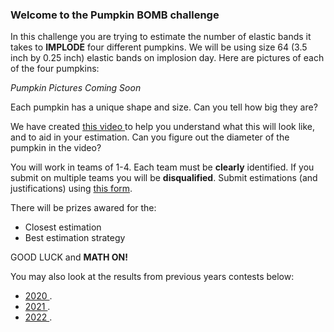 ### Welcome to the Pumpkin BOMB challenge

In this challenge you are trying to estimate the number of elastic bands it takes to **IMPLODE** four different pumpkins. We will be using size 64 (3.5 inch by 0.25 inch) elastic bands on implosion day. Here are pictures of each of the four pumpkins:

*Pumpkin Pictures Coming Soon*

<!--- 
### Pumpkin A
<div class="row">
  <div class="column">
    <p>
      <p align="center"> <img class="prof" src="https://renertmath.github.io/RenertMath-PumpkinBomb2021/PumpkinA_front.jpg"> </p>
    </p>
  </div>
  
  <div class="column">
    <p>
      <p align="center"> <img class="prof" src="https://renertmath.github.io/RenertMath-PumpkinBomb2021/PumpkinA_top.jpg"> </p>
    </p>
  </div>
</div>

---
---> 


Each pumpkin has a unique shape and size. Can you tell how big they are? 

We have created <a href="https://drive.google.com/file/d/1YJOabLfp-1xUdJ0rJRpUtZUwLfkyxJCw/view?usp=sharing"> this video </a> to help you understand what this will look like, and to aid in your estimation. Can you figure out the diameter of the pumpkin in the video? 

You will work in teams of 1-4. Each team must be **clearly** identified. If you submit on multiple teams you will be **disqualified**. Submit estimations (and justifications) using <a href="https://docs.google.com/forms/d/e/1FAIpQLScYvUw0pf3RL44HbeIg2dF3PVjdkYKmFR5zs3R9aRcPOPwQOw/viewform?usp=sf_link"> this form</a>.  

There will be prizes awared for the: 
* Closest estimation 
* Best estimation strategy 

GOOD LUCK and **MATH ON!** 

You may also look at the results from previous years contests below: 
* <a href="https://drive.google.com/file/d/1Z0qygOGQlnMmf5den5_b1On6tkzoT_S9/view?usp=sharing"> 2020 </a>.
* <a href="https://drive.google.com/file/d/1yORInaqjEnbLPS6XbNZ28thkQyk3Wy7V/view?usp=sharing"> 2021 </a>.
* <a href="https://drive.google.com/file/d/1-tEn_9tYB3G0_-gNnOXlG22BNlignBUf/view?usp=sharing"> 2022 </a>.

<!--
### RESULTS 
Check out <a href="https://drive.google.com/file/d/14eTkhJX0YxVpIDKtIBcO2I2xVMjszutn/view?usp=sharing"> this video</a>. --> 



